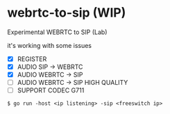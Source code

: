 # webrtc-to-sip (WIP)

Experimental WEBRTC to SIP (Lab) 

it's working with some issues

- [X] REGISTER
- [X] AUDIO SIP -> WEBRTC
- [X] AUDIO WEBRTC -> SIP
- [ ] AUDIO WEBRTC -> SIP HIGH QUALITY
- [ ] SUPPORT CODEC G711

~~~
$ go run -host <ip listening> -sip <freeswitch ip>
~~~
